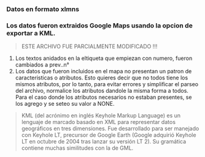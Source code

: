 ### Datos en formato xlmns
### Los datos fueron extraidos Google Maps usando la opcion de exportar a KML.


> ESTE ARCHIVO FUE PARCIALMENTE MODIFICADO !!!

1) Los textos anidados en la eltiqueta <data name=""><values></values></data> que empiezan con numero, fueron cambiados a prev..n°
2) Los datos que fueron incluidos en el mapa no presentan un patron de caracteristicas o atributos. Esto quieres decir que no todos tiene los mismos atributos, por lo tanto, para evitar errores y simplificar el parseo del archivo, normalice los atributos dandole la misma forma a todos. Para el caso donde los atributos necesarios no estaban presentes, se los agrego y se seteo su valor a NONE.

>KML (del acrónimo en inglés Keyhole Markup Language) es un lenguaje de marcado basado en XML para representar datos geográficos en tres dimensiones. Fue desarrollado para ser manejado con Keyhole LT, precursor de Google Earth (Google adquirió Keyhole LT en octubre de 2004 tras lanzar su versión LT 2). Su gramática contiene muchas similitudes con la de GML. 
